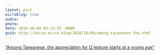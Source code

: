 ```yaml
---
layout: post
microblog: true
audio: 
photo: 
date: 2018-10-04 04:14:33 -0800
guid: http://kerim.micro.blog/2018/10/04/among-taiwanese-the.html
---
```

[“Among Taiwanese, the appreciation for Q texture starts at a young age”](https://www.nytimes.com/2018/10/04/world/asia/taiwan-food-q-texture.html)
